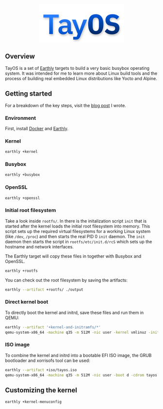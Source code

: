 
<div align="center">
    <img src="images/logo.png" width="280" />
</div>

## Overview

TayOS is a set of [Earthly](https://docs.earthly.dev) targets to build a very
basic busybox operating system. It was intended for me to learn more about
Linux build tools and the process of building real embedded Linux distributions
like Yocto and Alpine.

## Getting started

For a breakdown of the key steps, visit the
[blog post](https://makerforce.io/make-your-own-linux/) I wrote.

### Environment

First, install [Docker](https://docs.docker.com/install/) and
[Earthly](https://earthly.dev/get-earthly).

### Kernel

```sh
earthly +kernel
```

### Busybox

```sh
earthly +busybox
```

### OpenSSL

```sh
earthly +openssl
```

### Initial root filesystem

Take a look inside `rootfs/`. In there is the initalization script `init` that
is started after the kernel loads the initial root filesystem into memory. This
script sets up the required virtual filesystems for a working Linux system
(like `/dev`, `/proc`) and then starts the real PID 0 `init` daemon. The `init`
daemon then starts the script in `rootfs/etc/init.d/rcS` which sets up the
hostname and network interfaces.

The Earthly target will copy these files in together with Busybox and OpenSSL.

```sh
earthly +rootfs
```

You can check out the root filesystem by saving the artifacts:

```sh
earthly --artifact +rootfs/ ./output
```

### Direct kernel boot

To directly boot the kernel and initrd, save these files and run them in QEMU:

```sh
earthly --artifact '+kernel-and-initramfs/*'
qemu-system-x86_64 -machine q35 -m 512M -nic user -kernel vmlinuz -initrd initramfs -append 'console=ttyS0' -nographic
```

### ISO image

To combine the kernel and initrd into a bootable EFI ISO image, the GRUB
bootloader and xorrisofs tool can be used:

```sh
earthly --artifact +iso/tayos.iso
qemu-system-x86_64 -machine q35 -m 512M -nic user -boot d -cdrom tayos.iso -bios /usr/share/ovmf/bios.bin
```

## Customizing the kernel

```sh
earthly +kernel-menuconfig
```
